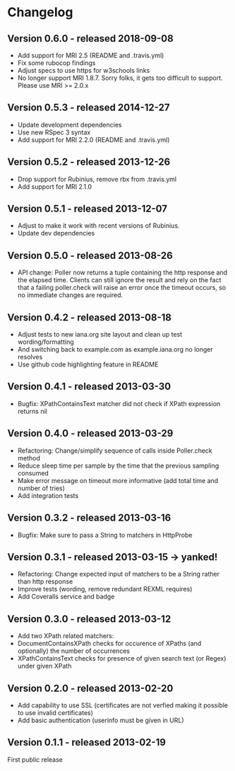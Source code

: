Changelog
=========

Version 0.6.0 - released 2018-09-08
-------------

* Add support for MRI 2.5 (README and .travis.yml)
* Fix some rubocop findings
* Adjust specs to use https for w3schools links
* No longer support MRI 1.8.7. Sorry folks, it gets too difficult to support. Please use MRI >= 2.0.x

Version 0.5.3 - released 2014-12-27
-------------

* Update development dependencies
* Use new RSpec 3 syntax
* Add support for MRI 2.2.0 (README and .travis.yml)

Version 0.5.2 - released 2013-12-26
-------------

* Drop support for Rubinius, remove rbx from .travis.yml
* Add support for MRI 2.1.0

Version 0.5.1 - released 2013-12-07
-------------

* Adjust to make it work with recent versions of Rubinius.
* Update dev dependencies

Version 0.5.0 - released 2013-08-26
-------------

* API change: Poller now returns a tuple containing the http response and the elapsed time. Clients can still ignore the result and rely on the fact that a failing poller.check will raise an error once the timeout occurs, so no immediate changes are required.

Version 0.4.2 - released 2013-08-18
-------------

* Adjust tests to new iana.org site layout and clean up test wording/formatting
* And switching back to example.com as example.iana.org no longer resolves
* Use github code highlighting feature in README

Version 0.4.1 - released 2013-03-30
-------------

* Bugfix: XPathContainsText matcher did not check if XPath expression returns nil

Version 0.4.0 - released 2013-03-29
-------------

* Refactoring: Change/simplify sequence of calls inside Poller.check method
* Reduce sleep time per sample by the time that the previous sampling consumed
* Make error message on timeout more informative (add total time and number of tries)
* Add integration tests

Version 0.3.2 - released 2013-03-16
-------------

* Bugfix: Make sure to pass a String to matchers in HttpProbe

Version 0.3.1 - released 2013-03-15 -> yanked!
-------------

* Refactoring: Change expected input of matchers to be a String rather than http response
* Improve tests (wording, remove redundant REXML requires)
* Add Coveralls service and badge

Version 0.3.0 - released 2013-03-12
-------------

* Add two XPath related matchers:
 * DocumentContainsXPath checks for occurence of XPaths (and optionally) the number of occurrences
 * XPathContainsText checks for presence of given search text (or Regex) under given XPath

Version 0.2.0 - released 2013-02-20
-------------

* Add capability to use SSL (certificates are not verfied making it possible to use invalid certificates)
* Add basic authentication (userinfo must be given in URL)


Version 0.1.1 - released 2013-02-19
-------------

First public release
